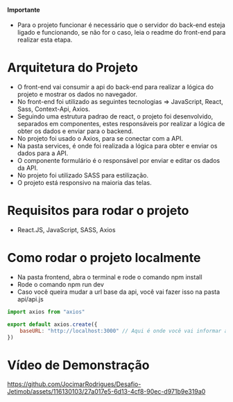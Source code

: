#### Importante

- Para o projeto funcionar é necessário que o servidor do back-end esteja ligado e funcionando, se não for o caso, leia o readme do front-end para realizar esta etapa.

# Arquitetura do Projeto

- O front-end vai consumir a api do back-end para realizar a lógica do projeto e mostrar os dados no navegador.
- No front-end foi utilizado as seguintes tecnologias => JavaScript, React, Sass, Context-Api, Axios.
- Seguindo uma estrutura padrao de react, o projeto foi desenvolvido, separados em componentes, estes responsáveis por realizar a lógica de obter os dados e enviar para o backend.
- No projeto foi usado o Axios, para se conectar com a API.
- Na pasta services, é onde foi realizada a lógica para obter e enviar os dados para a API.
- O componente formulário é o responsável por enviar e editar os dados da API.
- No projeto foi utilizado SASS para estilização.
- O projeto está responsivo na maioria das telas.

# Requisitos para rodar o projeto

- React.JS, JavaScript, SASS, Axios

# Como rodar o projeto localmente

- Na pasta frontend, abra o terminal e rode o comando npm install
- Rode o comando npm run dev
- Caso você queira mudar a url base da api, você vai fazer isso na pasta api/api.js
```js
import axios from "axios"

export default axios.create({
    baseURL: "http://localhost:3000" // Aqui é onde você vai informar a rota base da sua api
})

```

# Vídeo de Demonstração

https://github.com/JocimarRodrigues/Desafio-Jetimob/assets/116130103/27a017e5-6d13-4cf8-90ec-d971b9e319a0
